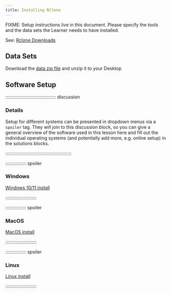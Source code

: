 ```yaml
---
title: Installing RClone
---
```


FIXME: Setup instructions live in this document. Please specify the tools and
the data sets the Learner needs to have installed.  

See: [Rclone Downloads](https://rclone.org/downloads/)

## Data Sets

<!--
FIXME: place any data you want learners to use in `episodes/data` and then use
       a relative link ( [data zip file](data/lesson-data.zip) ) to provide a
       link to it, replacing the example.com link.
-->
Download the [data zip file](https://example.com/FIXME) and unzip it to your Desktop

## Software Setup

::::::::::::::::::::::::::::::::::::::: discussion

### Details

Setup for different systems can be presented in dropdown menus via a `spoiler`
tag. They will join to this discussion block, so you can give a general overview
of the software used in this lesson here and fill out the individual operating
systems (and potentially add more, e.g. online setup) in the solutions blocks.

:::::::::::::::::::::::::::::::::::::::::::::::::::

:::::::::::::::: spoiler

### Windows

[Windows 10/11 install](https://rclone.org/install/#windows)

::::::::::::::::::::::::

:::::::::::::::: spoiler

### MacOS

[MacOS install](https://rclone.org/install/#macos)

::::::::::::::::::::::::


:::::::::::::::: spoiler

### Linux

[Linux install](https://rclone.org/install/#linux)

::::::::::::::::::::::::

